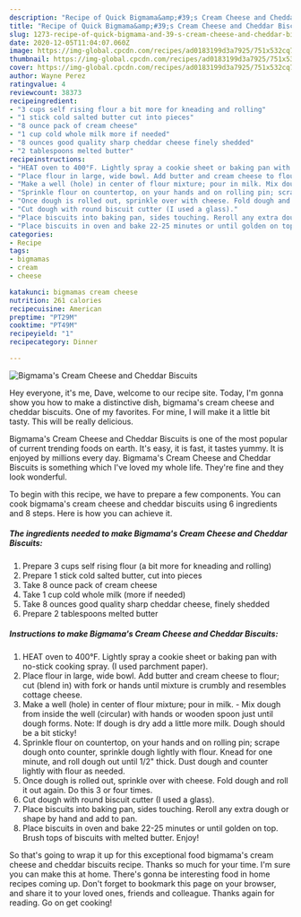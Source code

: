 ```yaml
---
description: "Recipe of Quick Bigmama&amp;#39;s Cream Cheese and Cheddar Biscuits"
title: "Recipe of Quick Bigmama&amp;#39;s Cream Cheese and Cheddar Biscuits"
slug: 1273-recipe-of-quick-bigmama-and-39-s-cream-cheese-and-cheddar-biscuits
date: 2020-12-05T11:04:07.060Z
image: https://img-global.cpcdn.com/recipes/ad0183199d3a7925/751x532cq70/bigmamas-cream-cheese-and-cheddar-biscuits-recipe-main-photo.jpg
thumbnail: https://img-global.cpcdn.com/recipes/ad0183199d3a7925/751x532cq70/bigmamas-cream-cheese-and-cheddar-biscuits-recipe-main-photo.jpg
cover: https://img-global.cpcdn.com/recipes/ad0183199d3a7925/751x532cq70/bigmamas-cream-cheese-and-cheddar-biscuits-recipe-main-photo.jpg
author: Wayne Perez
ratingvalue: 4
reviewcount: 38373
recipeingredient:
- "3 cups self rising flour a bit more for kneading and rolling"
- "1 stick cold salted butter cut into pieces"
- "8 ounce pack of cream cheese"
- "1 cup cold whole milk more if needed"
- "8 ounces good quality sharp cheddar cheese finely shedded"
- "2 tablespoons melted butter"
recipeinstructions:
- "HEAT oven to 400°F. Lightly spray a cookie sheet or baking pan with no-stick cooking spray. (I used parchment paper)."
- "Place flour in large, wide bowl. Add butter and cream cheese to flour; cut (blend in) with fork or hands until mixture is crumbly and resembles cottage cheese."
- "Make a well (hole) in center of flour mixture; pour in milk. Mix dough from inside the well (circular) with hands or wooden spoon just until dough forms. Note: If dough is dry add a little more milk. Dough should be a bit sticky!"
- "Sprinkle flour on countertop, on your hands and on rolling pin; scrape dough onto counter, sprinkle​ dough lightly with flour. Knead for one minute, and roll dough out until 1/2&#34; thick. Dust dough and counter lightly with flour as needed."
- "Once dough is rolled out, sprinkle over with cheese. Fold dough and roll it out again. Do this 3 or four times."
- "Cut dough with round biscuit cutter (I used a glass)."
- "Place biscuits into baking pan, sides touching. Reroll any extra dough or shape by hand and add to pan."
- "Place biscuits in oven and bake 22-25 minutes or until golden on top. Brush tops of biscuits with melted butter. Enjoy!"
categories:
- Recipe
tags:
- bigmamas
- cream
- cheese

katakunci: bigmamas cream cheese 
nutrition: 261 calories
recipecuisine: American
preptime: "PT29M"
cooktime: "PT49M"
recipeyield: "1"
recipecategory: Dinner

---
```



![Bigmama&#39;s Cream Cheese and Cheddar Biscuits](https://img-global.cpcdn.com/recipes/ad0183199d3a7925/751x532cq70/bigmamas-cream-cheese-and-cheddar-biscuits-recipe-main-photo.jpg)

Hey everyone, it's me, Dave, welcome to our recipe site. Today, I'm gonna show you how to make a distinctive dish, bigmama&#39;s cream cheese and cheddar biscuits. One of my favorites. For mine, I will make it a little bit tasty. This will be really delicious.



Bigmama&#39;s Cream Cheese and Cheddar Biscuits is one of the most popular of current trending foods on earth. It's easy, it is fast, it tastes yummy. It is enjoyed by millions every day. Bigmama&#39;s Cream Cheese and Cheddar Biscuits is something which I've loved my whole life. They're fine and they look wonderful.


To begin with this recipe, we have to prepare a few components. You can cook bigmama&#39;s cream cheese and cheddar biscuits using 6 ingredients and 8 steps. Here is how you can achieve it.

<!--inarticleads1-->

##### The ingredients needed to make Bigmama&#39;s Cream Cheese and Cheddar Biscuits:

1. Prepare 3 cups self rising flour (a bit more for kneading and rolling)
1. Prepare 1 stick cold salted butter, cut into pieces
1. Take 8 ounce pack of cream cheese
1. Take 1 cup cold whole milk (more if needed)
1. Take 8 ounces good quality sharp cheddar cheese, finely shedded
1. Prepare 2 tablespoons melted butter




<!--inarticleads2-->

##### Instructions to make Bigmama&#39;s Cream Cheese and Cheddar Biscuits:

1. HEAT oven to 400°F. Lightly spray a cookie sheet or baking pan with no-stick cooking spray. (I used parchment paper).
1. Place flour in large, wide bowl. Add butter and cream cheese to flour; cut (blend in) with fork or hands until mixture is crumbly and resembles cottage cheese.
1. Make a well (hole) in center of flour mixture; pour in milk. - Mix dough from inside the well (circular) with hands or wooden spoon just until dough forms. Note: If dough is dry add a little more milk. Dough should be a bit sticky!
1. Sprinkle flour on countertop, on your hands and on rolling pin; scrape dough onto counter, sprinkle​ dough lightly with flour. Knead for one minute, and roll dough out until 1/2&#34; thick. Dust dough and counter lightly with flour as needed.
1. Once dough is rolled out, sprinkle over with cheese. Fold dough and roll it out again. Do this 3 or four times.
1. Cut dough with round biscuit cutter (I used a glass).
1. Place biscuits into baking pan, sides touching. Reroll any extra dough or shape by hand and add to pan.
1. Place biscuits in oven and bake 22-25 minutes or until golden on top. Brush tops of biscuits with melted butter. Enjoy!




So that's going to wrap it up for this exceptional food bigmama&#39;s cream cheese and cheddar biscuits recipe. Thanks so much for your time. I'm sure you can make this at home. There's gonna be interesting food in home recipes coming up. Don't forget to bookmark this page on your browser, and share it to your loved ones, friends and colleague. Thanks again for reading. Go on get cooking!

